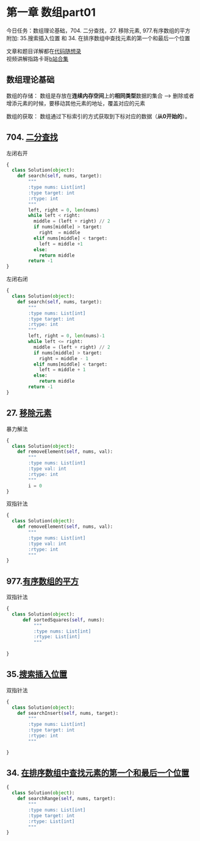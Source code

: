 # 第一章  数组part01 

今日任务：数组理论基础，704. 二分查找，27. 移除元素, 977.有序数组的平方  
附加: 35.搜索插入位置 和 34. 在排序数组中查找元素的第一个和最后一个位置

文章和题目详解都在[代码随想录](https://programmercarl.com/)  
视频讲解指路卡哥[b站合集](https://space.bilibili.com/525438321/channel/collectiondetail?sid=180037)

## 数组理论基础  
数组的存储： 数组是存放在**连续内存空间**上的**相同类型**数据的集合 --> 删除或者增添元素的时候，要移动其他元素的地址，覆盖对应的元素  

数组的获取： 数组通过下标索引的方式获取到下标对应的数据（**从0开始的**）。


## 704. [二分查找](https://leetcode.com/problems/binary-search/description/) 
左闭右开  
```python
{
  class Solution(object):
    def search(self, nums, target):
        """
        :type nums: List[int]
        :type target: int
        :rtype: int
        """
        left, right = 0, len(nums)
        while left < right:
          middle = (left + right) // 2
          if nums[middle] > target:
            right  = middle
          elif nums[middle] < target:
            left = middle +1
          else:
            return middle
        return -1
}
```

左闭右闭  
```python
{
  class Solution(object):
    def search(self, nums, target):
        """
        :type nums: List[int]
        :type target: int
        :rtype: int
        """
        left, right = 0, len(nums)-1
        while left <= right:
          middle = (left + right) // 2
          if nums[middle] > target:
            right = middle - 1
          elif nums[middle] < target:
            left = middle + 1
          else:
            return middle
        return -1 
}
```



## 27. [移除元素](https://leetcode.com/problems/remove-element/description/)
暴力解法  
```python
{
  class Solution(object):
    def removeElement(self, nums, val):
        """
        :type nums: List[int]
        :type val: int
        :rtype: int
        """
        i = 0
}
```

双指针法   
```python
{
  class Solution(object):
    def removeElement(self, nums, val):
        """
        :type nums: List[int]
        :type val: int
        :rtype: int
        """
}
```



## 977.[有序数组的平方](https://leetcode.com/problems/squares-of-a-sorted-array/description/) 
双指针法  
```python
{
  class Solution(object):
      def sortedSquares(self, nums):
          """
          :type nums: List[int]
          :rtype: List[int]
          """
          
}
```

## 35.[搜索插入位置]()
双指针法  
```python
{
  class Solution(object):
    def searchInsert(self, nums, target):
        """
        :type nums: List[int]
        :type target: int
        :rtype: int
        """

}
```


## 34. [在排序数组中查找元素的第一个和最后一个位置](https://leetcode.com/problems/find-first-and-last-position-of-element-in-sorted-array/)
```python
{
  class Solution(object):
    def searchRange(self, nums, target):
        """
        :type nums: List[int]
        :type target: int
        :rtype: List[int]
        """
}
```

